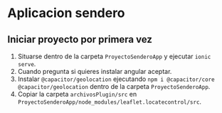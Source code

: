 # Aplicacion sendero

## Iniciar proyecto por primera vez
1. Situarse dentro de la carpeta ``ProyectoSenderoApp`` y ejecutar  ``ionic serve``.
2. Cuando pregunta si quieres instalar angular aceptar.
3. Instalar ``@capacitor/geolocation`` ejecutando ``npm i @capacitor/core @capacitor/geolocation`` dentro de la carpeta ``ProyectoSenderoApp``.
4. Copiar la carpeta ``archivosPlugin/src`` en ``ProyectoSenderoApp/node_modules/leaflet.locatecontrol/src``.